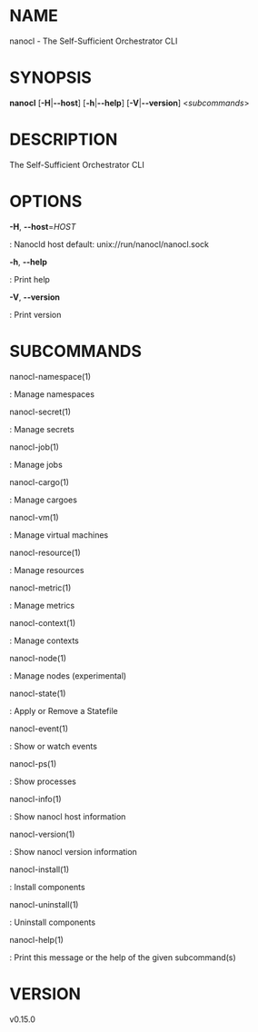 # NAME

nanocl - The Self-Sufficient Orchestrator CLI

# SYNOPSIS

**nanocl** \[**-H**\|**\--host**\] \[**-h**\|**\--help**\]
\[**-V**\|**\--version**\] \<*subcommands*\>

# DESCRIPTION

The Self-Sufficient Orchestrator CLI

# OPTIONS

**-H**, **\--host**=*HOST*

:   Nanocld host default: unix://run/nanocl/nanocl.sock

**-h**, **\--help**

:   Print help

**-V**, **\--version**

:   Print version

# SUBCOMMANDS

nanocl-namespace(1)

:   Manage namespaces

nanocl-secret(1)

:   Manage secrets

nanocl-job(1)

:   Manage jobs

nanocl-cargo(1)

:   Manage cargoes

nanocl-vm(1)

:   Manage virtual machines

nanocl-resource(1)

:   Manage resources

nanocl-metric(1)

:   Manage metrics

nanocl-context(1)

:   Manage contexts

nanocl-node(1)

:   Manage nodes (experimental)

nanocl-state(1)

:   Apply or Remove a Statefile

nanocl-event(1)

:   Show or watch events

nanocl-ps(1)

:   Show processes

nanocl-info(1)

:   Show nanocl host information

nanocl-version(1)

:   Show nanocl version information

nanocl-install(1)

:   Install components

nanocl-uninstall(1)

:   Uninstall components

nanocl-help(1)

:   Print this message or the help of the given subcommand(s)

# VERSION

v0.15.0
